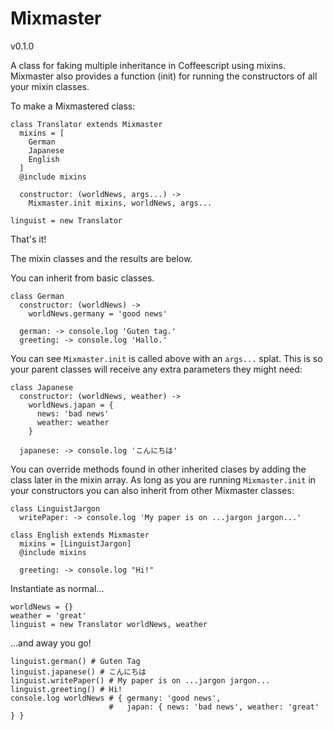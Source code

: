 # Mixmaster

v0.1.0

A class for faking multiple inheritance in Coffeescript using mixins.
Mixmaster also provides a function (init) for running the constructors of all your
mixin classes.


To make a Mixmastered class:

    class Translator extends Mixmaster
      mixins = [
        German
        Japanese
        English
      ]
      @include mixins

      constructor: (worldNews, args...) ->
        Mixmaster.init mixins, worldNews, args...

    linguist = new Translator

That's it!

The mixin classes and the results are below.

You can inherit from basic classes.

    class German 
      constructor: (worldNews) ->
        worldNews.germany = 'good news'

      german: -> console.log 'Guten tag.'
      greeting: -> console.log 'Hallo.'


You can see `Mixmaster.init` is called above with an `args...` splat.
This is so your parent classes will receive any extra parameters they might need:

    class Japanese
      constructor: (worldNews, weather) ->
        worldNews.japan = {
          news: 'bad news'
          weather: weather
        }

      japanese: -> console.log 'こんにちは'

You can override methods found in other inherited clases
by adding the class later in the mixin array.
As long as you are running `Mixmaster.init` in your constructors you can also inherit from other Mixmaster classes:

    class LinguistJargon
      writePaper: -> console.log 'My paper is on ...jargon jargon...'

    class English extends Mixmaster
      mixins = [LinguistJargon]
      @include mixins

      greeting: -> console.log "Hi!"

Instantiate as normal...

    worldNews = {}
    weather = 'great'
    linguist = new Translator worldNews, weather

...and away you go!

    linguist.german() # Guten Tag
    linguist.japanese() # こんにちは
    linguist.writePaper() # My paper is on ...jargon jargon...
    linguist.greeting() # Hi!
    console.log worldNews # { germany: 'good news',
                          #   japan: { news: 'bad news', weather: 'great' } }